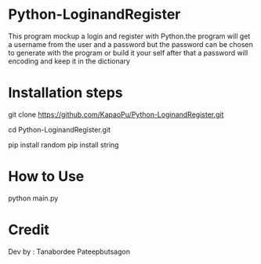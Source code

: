 # Python-LoginandRegister
This program mockup a login and register with Python.the program will get a username from the user and a password but the password can be chosen to generate with the program
or build it your self after that a password will encoding and keep it in the dictionary

# Installation steps
git clone https://github.com/KapaoPu/Python-LoginandRegister.git

cd Python-LoginandRegister.git

pip install random
pip install string


# How to Use
python main.py 


# Credit
Dev by : Tanabordee Pateepbutsagon
